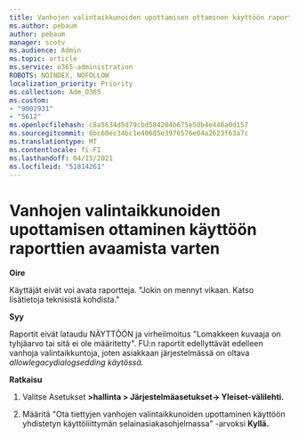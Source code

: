 ```yaml
---
title: Vanhojen valintaikkunoiden upottamisen ottaminen käyttöön raporttien avaamista varten
ms.author: pebaum
author: pebaum
manager: scotv
ms.audience: Admin
ms.topic: article
ms.service: o365-administration
ROBOTS: NOINDEX, NOFOLLOW
localization_priority: Priority
ms.collection: Adm_O365
ms.custom:
- "9002931"
- "5612"
ms.openlocfilehash: c8a5634d5d79cbd584284b675e5db4e448a0d157
ms.sourcegitcommit: 8bc60ec34bc1e40685e3976576e04a2623f63a7c
ms.translationtype: MT
ms.contentlocale: fi-FI
ms.lasthandoff: 04/15/2021
ms.locfileid: "51814261"
---
```

# <a name="enable-embedding-legacy-dialogs-to-open-reports"></a>Vanhojen valintaikkunoiden upottamisen ottaminen käyttöön raporttien avaamista varten

**Oire**

Käyttäjät eivät voi avata raportteja. "Jokin on mennyt vikaan. Katso lisätietoja teknisistä kohdista."

**Syy**

Raportit eivät lataudu NÄYTTÖÖN ja virheilmoitus "Lomakkeen kuvaaja on tyhjäarvo tai sitä ei ole määritetty". FU:n raportit edellyttävät edelleen vanhoja valintaikkuntoja, joten asiakkaan järjestelmässä on oltava *allowlegacydialogsedding käytössä.*

**Ratkaisu**

1. Valitse Asetukset **>hallinta > Järjestelmäasetukset-> Yleiset-välilehti.**

2. Määritä "Ota tiettyjen vanhojen valintaikkunoiden upottaminen käyttöön yhdistetyn käyttöliittymän selainasiakasohjelmassa" -arvoksi **Kyllä.**
